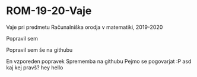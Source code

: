# ROM-19-20-Vaje
Vaje pri predmetu Računalniška orodja v matematiki, 2019-2020

Popravil sem

Popravil sem še na githubu

En vzporeden popravek
Sprememba na githubu
Pejmo se pogovarjat :P
asd
kaj kej pravš?
hey
hello
